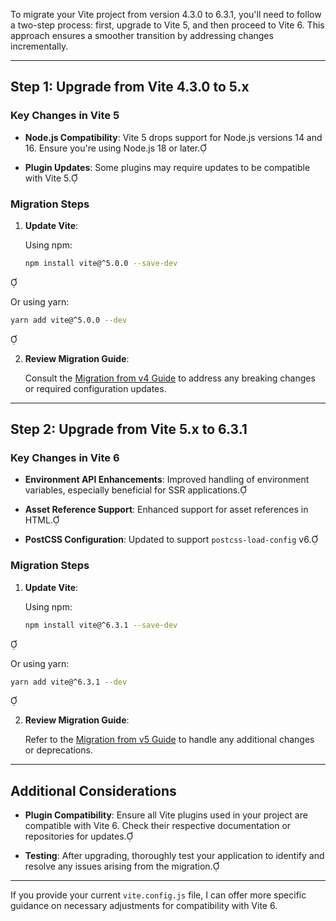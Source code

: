 To migrate your Vite project from version 4.3.0 to 6.3.1, you'll need to follow a two-step process: first, upgrade to Vite 5, and then proceed to Vite 6. This approach ensures a smoother transition by addressing changes incrementally.

---

## Step 1: Upgrade from Vite 4.3.0 to 5.x

### Key Changes in Vite 5

- **Node.js Compatibility**: Vite 5 drops support for Node.js versions 14 and 16. Ensure you're using Node.js 18 or later.

- **Plugin Updates**: Some plugins may require updates to be compatible with Vite 5.

### Migration Steps

1. **Update Vite**:

   Using npm:

   ```bash
   npm install vite@^5.0.0 --save-dev
   ```


   Or using yarn:

   ```bash
   yarn add vite@^5.0.0 --dev
   ```


2. **Review Migration Guide**:

   Consult the [Migration from v4 Guide](https://vitejs.dev/guide/migration) to address any breaking changes or required configuration updates.

---

## Step 2: Upgrade from Vite 5.x to 6.3.1

### Key Changes in Vite 6

- **Environment API Enhancements**: Improved handling of environment variables, especially beneficial for SSR applications.

- **Asset Reference Support**: Enhanced support for asset references in HTML.

- **PostCSS Configuration**: Updated to support `postcss-load-config` v6.

### Migration Steps

1. **Update Vite**:

   Using npm:

   ```bash
   npm install vite@^6.3.1 --save-dev
   ```


   Or using yarn:

   ```bash
   yarn add vite@^6.3.1 --dev
   ```


2. **Review Migration Guide**:

   Refer to the [Migration from v5 Guide](https://vitejs.dev/guide/migration) to handle any additional changes or deprecations.

---

## Additional Considerations

- **Plugin Compatibility**: Ensure all Vite plugins used in your project are compatible with Vite 6. Check their respective documentation or repositories for updates.

- **Testing**: After upgrading, thoroughly test your application to identify and resolve any issues arising from the migration.

---

If you provide your current `vite.config.js` file, I can offer more specific guidance on necessary adjustments for compatibility with Vite 6.